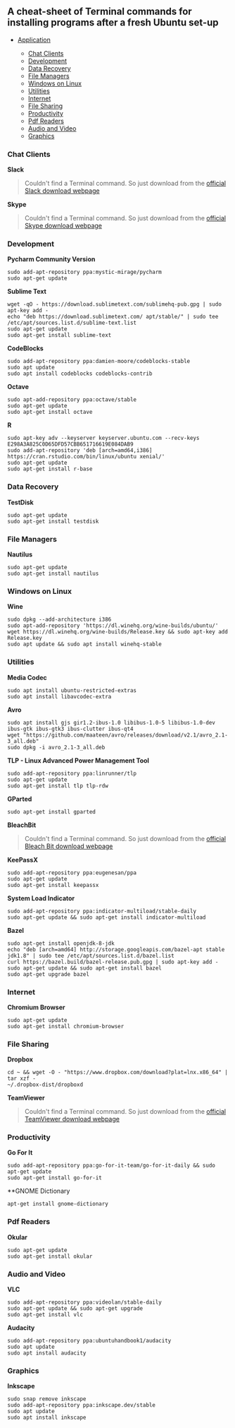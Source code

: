 ## A cheat-sheet of Terminal commands for installing programs after a fresh Ubuntu set-up 

* [Application](#application)

	* [Chat Clients](#chat-clients)
	* [Development](#development)
	* [Data Recovery](#data-recovery)
	* [File Managers](#file-managers)
	* [Windows on Linux](#windows-on-linux)
	* [Utilities](#utilities)
	* [Internet](#internet)
	* [File Sharing](#file-sharing)
	* [Productivity](#productivity)
	* [Pdf Readers](#[pdf-readers)
	* [Audio and Video](#audio-and-video)
	* [Graphics](#graphics)


### Chat Clients
**Slack**		

> Couldn't find a Terminal command. So just download from the [official Slack download webpage](https://slack.com/downloads/linux)

**Skype**	

> Couldn't find a Terminal command. So just download from the [official Skype download webpage](https://www.skype.com/en/download-skype/skype-for-computer/)
		

### Development
**Pycharm Community Version**		

```
sudo add-apt-repository ppa:mystic-mirage/pycharm
sudo apt-get update
```		
		
**Sublime Text**	
```
wget -qO - https://download.sublimetext.com/sublimehq-pub.gpg | sudo apt-key add -
echo "deb https://download.sublimetext.com/ apt/stable/" | sudo tee /etc/apt/sources.list.d/sublime-text.list
sudo apt-get update
sudo apt-get install sublime-text
```

**CodeBlocks**
```
sudo add-apt-repository ppa:damien-moore/codeblocks-stable
sudo apt update
sudo apt install codeblocks codeblocks-contrib
```

**Octave**	
```
sudo apt-add-repository ppa:octave/stable
sudo apt-get update
sudo apt-get install octave
```

**R**
```
sudo apt-key adv --keyserver keyserver.ubuntu.com --recv-keys E298A3A825C0D65DFD57CBB651716619E084DAB9
sudo add-apt-repository 'deb [arch=amd64,i386] https://cran.rstudio.com/bin/linux/ubuntu xenial/'
sudo apt-get update
sudo apt-get install r-base
```
### Data Recovery

**TestDisk**
```
sudo apt-get update
sudo apt-get install testdisk
```

### File Managers

**Nautilus**
```
sudo apt-get update
sudo apt-get install nautilus
```
### Windows on Linux

**Wine**
```
sudo dpkg --add-architecture i386
sudo apt-add-repository 'https://dl.winehq.org/wine-builds/ubuntu/'
wget https://dl.winehq.org/wine-builds/Release.key && sudo apt-key add Release.key
sudo apt update && sudo apt install winehq-stable
```	
### Utilities
**Media Codec**		
```
sudo apt install ubuntu-restricted-extras
sudo apt install libavcodec-extra
```		

**Avro**	
```
sudo apt install gjs gir1.2-ibus-1.0 libibus-1.0-5 libibus-1.0-dev ibus-gtk ibus-gtk3 ibus-clutter ibus-qt4
wget "https://github.com/maateen/avro/releases/download/v2.1/avro_2.1-3_all.deb"
sudo dpkg -i avro_2.1-3_all.deb
```	

**TLP - Linux Advanced Power Management Tool**
```
sudo add-apt-repository ppa:linrunner/tlp
sudo apt-get update
sudo apt-get install tlp tlp-rdw
```

**GParted**
```
sudo apt-get install gparted
```

**BleachBit**
> Couldn't find a Terminal command. So just download from the [official Bleach Bit download webpage](https://www.bleachbit.org/download/linux)

**KeePassX**
```
sudo add-apt-repository ppa:eugenesan/ppa
sudo apt-get update
sudo apt-get install keepassx
```

**System Load Indicator**
```
sudo add-apt-repository ppa:indicator-multiload/stable-daily
sudo apt-get update && sudo apt-get install indicator-multiload
```

**Bazel**
```
sudo apt-get install openjdk-8-jdk
echo "deb [arch=amd64] http://storage.googleapis.com/bazel-apt stable jdk1.8" | sudo tee /etc/apt/sources.list.d/bazel.list
curl https://bazel.build/bazel-release.pub.gpg | sudo apt-key add -
sudo apt-get update && sudo apt-get install bazel
sudo apt-get upgrade bazel
```
### Internet

**Chromium Browser**		
```
sudo apt-get update
sudo apt-get install chromium-browser
```
### File Sharing
**Dropbox**		
```
cd ~ && wget -O - "https://www.dropbox.com/download?plat=lnx.x86_64" | tar xzf -
~/.dropbox-dist/dropboxd
```		
		
**TeamViewer**
> Couldn't find a Terminal command. So just download from the [official TeamViewer download webpage](https://www.teamviewer.com/en/download/linux/)

### Productivity
**Go For It**
```
sudo add-apt-repository ppa:go-for-it-team/go-for-it-daily && sudo apt-get update
sudo apt-get install go-for-it
```

**GNOME Dictionary	
```
apt-get install gnome-dictionary
```

### Pdf Readers

**Okular**	
```
sudo apt-get update
sudo apt-get install okular
```

### Audio and Video
**VLC**		
```
sudo add-apt-repository ppa:videolan/stable-daily
sudo apt-get update && sudo apt-get upgrade
sudo apt-get install vlc
```

**Audacity**
```
sudo add-apt-repository ppa:ubuntuhandbook1/audacity
sudo apt update
sudo apt install audacity
```

### Graphics

**Inkscape**
```
sudo snap remove inkscape
sudo add-apt-repository ppa:inkscape.dev/stable
sudo apt update
sudo apt install inkscape
```

